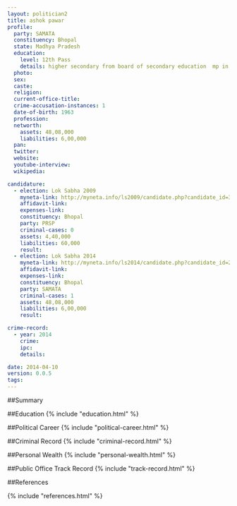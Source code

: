 ```yaml
---
layout: politician2
title: ashok pawar
profile: 
  party: SAMATA
  constituency: Bhopal
  state: Madhya Pradesh
  education: 
    level: 12th Pass
    details: higher secondary from board of secondary education  mp in 1982.
  photo: 
  sex: 
  caste: 
  religion: 
  current-office-title: 
  crime-accusation-instances: 1
  date-of-birth: 1963
  profession: 
  networth: 
    assets: 48,08,000
    liabilities: 6,00,000
  pan: 
  twitter: 
  website: 
  youtube-interview: 
  wikipedia: 

candidature: 
  - election: Lok Sabha 2009
    myneta-link: http://myneta.info/ls2009/candidate.php?candidate_id=3399
    affidavit-link: 
    expenses-link: 
    constituency: Bhopal 
    party: PRSP
    criminal-cases: 0
    assets: 4,40,000
    liabilities: 60,000
    result:  
  - election: Lok Sabha 2014
    myneta-link: http://myneta.info/ls2014/candidate.php?candidate_id=2915
    affidavit-link: 
    expenses-link: 
    constituency: Bhopal 
    party: SAMATA
    criminal-cases: 1
    assets: 48,08,000
    liabilities: 6,00,000
    result:  

crime-record: 
  - year: 2014
    crime: 
    ipc: 
    details:  

date: 2014-04-10
version: 0.0.5
tags: 
---
```


##Summary


##Education
{% include "education.html" %}


##Political Career
{% include "political-career.html" %}


##Criminal Record
{% include "criminal-record.html" %}


##Personal Wealth
{% include "personal-wealth.html" %}


##Public Office Track Record
{% include "track-record.html" %}


##References


{% include "references.html" %}
